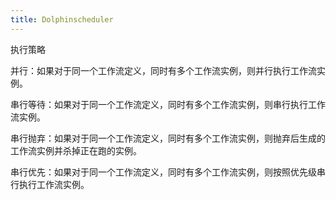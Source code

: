```yaml
---
title: Dolphinscheduler
---
```


执行策略

并行：如果对于同一个工作流定义，同时有多个工作流实例，则并行执行工作流实例。

串行等待：如果对于同一个工作流定义，同时有多个工作流实例，则串行执行工作流实例。

串行抛弃：如果对于同一个工作流定义，同时有多个工作流实例，则抛弃后生成的工作流实例并杀掉正在跑的实例。

串行优先：如果对于同一个工作流定义，同时有多个工作流实例，则按照优先级串行执行工作流实例。